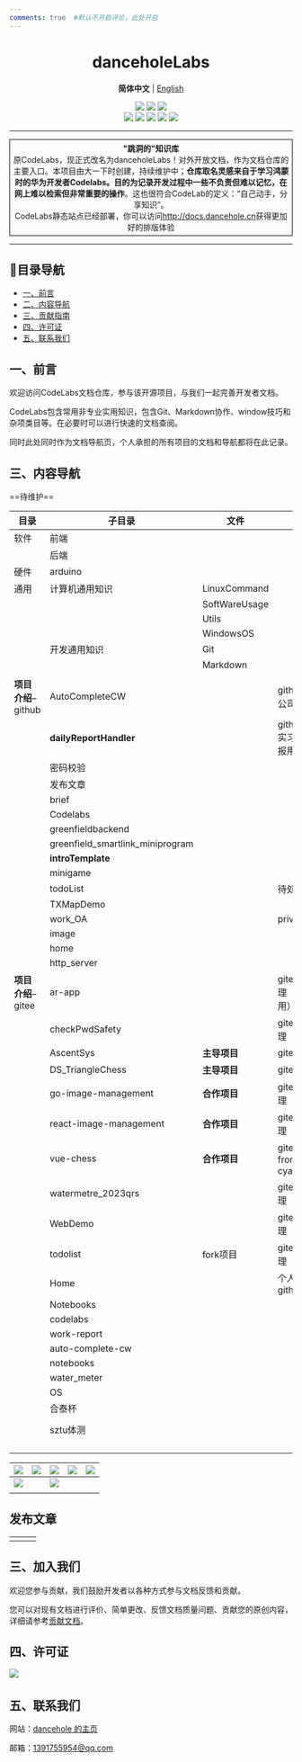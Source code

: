 ```yaml
---
comments: true  #默认不开启评论，此处开启
---
```




<h1 align="center"> danceholeLabs </h1>

<p align="center">
    <strong>简体中文</strong> | <a href="readme_en.md">English</a>
</p>

<div align="center">
    <a href ="https://dancehole.gitee.io/"><img src="https://img.shields.io/badge/Blog-dancehole-orange?style=flat&logo=microdotblog&logoColor=white&labelColor=blue"></a>
    <a href ="https://gitee.com/dancehole"><img src="https://img.shields.io/badge/Gitee-dancehole-orange?style=flat&logo=gitee&logoColor=red&labelColor=white"></a>
    <a href ="https://github.com/dancehole"><img src="https://img.shields.io/badge/Github-dancehole-orange?style=flat&logo=github&logoColor=white&labelColor=grey"></a>
</div>

<div align="center">
    <a href ="https://www.apache.org/licenses/LICENSE-2.0.html"><img src="https://img.shields.io/badge/license-Apache--2.0-yellow"></a>
    <a><img src="https://img.shields.io/badge/Repo_type-docs-blue"></a>
    <a><img src="https://img.shields.io/badge/Status-Updating-green"></a>
    <a><img src="https://img.shields.io/badge/Download-Unavailable-darkred"></a>
    <a><img src="https://img.shields.io/badge/Release-Unavailable-darkred"></a>
</div>

------------------------------------------

<p align="center" style="border: 1px solid black; padding: 5px; margin: 10px 0;">
    <b>"跳洞的"知识库</b><br>
    原CodeLabs，现正式改名为danceholeLabs！对外开放文档，作为文档仓库的主要入口。本项目由大一下时创建，持续维护中；<b>仓库取名灵感来自于学习鸿蒙时的华为开发者Codelabs。目的为记录开发过程中一些不负责但难以记忆，在网上难以检索但非常重要的操作</b>。这也很符合CodeLab的定义：“自己动手，分享知识”。<br>CodeLabs静态站点已经部署，你可以访问<a href="http://docs.dancehole.cn">http://docs.dancehole.cn</a>获得更加好的排版体验
    </p>



-------------------------------------------------------

## 📝目录导航

- [一、前言](#title1)
- [二、内容导航](#title2)
- [三、贡献指南](#title2)
- [四、许可证](#title4)
- [五、联系我们](#title5)



## 一、前言<a id = "title1"></a>

欢迎访问CodeLabs文档仓库，参与该开源项目，与我们一起完善开发者文档。

CodeLabs包含常用非专业实用知识，包含Git、Markdown协作、window技巧和杂项类目等。在必要时可以进行快速的文档查阅。

同时此处同时作为文档导航页，个人承担的所有项目的文档和导航都将在此记录。



## 三、内容导航<a id = "title12"></a>

==待维护==

| 目录                | 子目录                           | 文件          | 解释                        | 链接                                                         |
| ------------------- | -------------------------------- | ------------- | --------------------------- | ------------------------------------------------------------ |
| 软件                | 前端                             |               |                             |                                                              |
|                     | 后端                             |               |                             |                                                              |
| 硬件                | arduino                          |               |                             |                                                              |
| 通用                | 计算机通用知识                   | LinuxCommand  |                             |                                                              |
|                     |                                  | SoftWareUsage |                             |                                                              |
|                     |                                  | Utils         |                             |                                                              |
|                     |                                  | WindowsOS     |                             |                                                              |
|                     | 开发通用知识                     | Git           |                             |                                                              |
|                     |                                  | Markdown      |                             |                                                              |
|                     |                                  |               |                             |                                                              |
| **项目介绍**–github | AutoCompleteCW                   |               | github,实习公司erp用        |                                                              |
|                     | **dailyReportHandler**           |               | github,pypi,实习公司日报用  | https://github.com/dancehole/dailyReportHandler              |
|                     | 密码校验                         |               |                             |                                                              |
|                     | 发布文章                         |               |                             |                                                              |
|                     | brief                            |               |                             | https://github.com/dancehole/brief                           |
|                     | Codelabs                         |               |                             | https://github.com/dancehole/Codelabs                        |
|                     | greenfieldbackend                |               |                             | https://github.com/dancehole/GreenFieldBackend               |
|                     | greenfield_smartlink_miniprogram |               |                             |                                                              |
|                     | **introTemplate**                |               |                             | https://github.com/dancehole/introTemplate                   |
|                     | minigame                         |               |                             | https://github.com/dancehole/minigame                        |
|                     | todoList                         |               | 待处理                      |                                                              |
|                     | TXMapDemo                        |               |                             | https://github.com/dancehole/TXMapDemo                       |
|                     | work_OA                          |               | private                     | https://github.com/dancehole/workOA                          |
|                     | image                            |               |                             | https://github.com/dancehole/image                           |
|                     | home                             |               |                             | https://github.com/dancehole/Home                            |
|                     | http_server                      |               |                             | https://github.com/dancehole/HTTP_SERVER                     |
| **项目介绍**–gitee  | ar-app                           |               | gitee，待处理（基本弃用）   | https://gitee.com/dancehole/ar_app                           |
|                     | checkPwdSafety                   |               | gitee，待处理               |                                                              |
|                     | AscentSys                        | **主导项目**  | gitee                       | https://gitee.com/dancehole/AscentSys                        |
|                     | DS_TriangleChess                 | **主导项目**  | gitee                       | https://gitee.com/dancehole/chess                            |
|                     | go-image-management              | **合作项目**  | gitee，待处理               | https://gitee.com/cyanbleeze/go-image-managemen              |
|                     | react-image-management           | **合作项目**  | gitee，待处理               | https://gitee.com/cyanbleeze/react-image-management          |
|                     | vue-chess                        | **合作项目**  | gitee，fork from cyanbleeze | https://gitee.com/dancehole/vue-chess                        |
|                     | watermetre_2023qrs               |               | gitee，待处理               |                                                              |
|                     | WebDemo                          |               | gitee，待处理               | https://gitee.com/dancehole/web-d                            |
|                     | todolist                         | fork项目      | gitee，待处理               |                                                              |
|                     | Home                             |               | 个人主页，github            |                                                              |
|                     | Notebooks                        |               |                             |                                                              |
|                     | codelabs                         |               |                             | https://gitee.com/dancehole/code-labs                        |
|                     | work-report                      |               |                             | https://gitee.com/dancehole/work_report                      |
|                     | auto-complete-cw                 |               |                             | https://gitee.com/dancehole/auto-complete-cw                 |
|                     | notebooks                        |               |                             | https://gitee.com/dancehole/notebooks                        |
|                     | water_meter                      |               |                             | https://gitee.com/dancehole/qrs                              |
|                     | OS                               |               |                             | https://gitee.com/dancehole/tmp                              |
|                     | 合泰杯                           |               |                             | https://gitee.com/dancehole/gdut-hetai-cup                   |
|                     | sztu体测                         |               |                             | https://gitee.com/sztu-gduedc-6/sztu-sports-monitoring-system |
|                     |                                  |               |                             |                                                              |
|                     |                                  |               |                             |                                                              |
|                     |                                  |               |                             |                                                              |



| <a><img src="https://cdn.jsdelivr.net/gh/dancehole/image@main/img/Web_blogs.png"/></a> | <a href="https://dancehole.gitee.io/"><img src="https://cdn.jsdelivr.net/gh/dancehole/image@main/img/Web_games.png"/></a> | <a href="https://dancehole.gitee.io/todolist"><img src="https://cdn.jsdelivr.net/gh/dancehole/image@main/img/Web_Todo.png"/></a> | <a href="https://dancehole.gitee.io/code-labs"><img src="https://cdn.jsdelivr.net/gh/dancehole/image@main/img/Web_CodeLabs.png"/></a> | <a href=" https://dancehole.gitee.io/vue-chess"><img src="https://cdn.jsdelivr.net/gh/dancehole/image@main/img/Web_Chess.png"/></a> |
| ------------------------------------------------------------ | ------------------------------------------------------------ | ------------------------------------------------------------ | ------------------------------------------------------------ | ------------------------------------------------------------ |
| <a href="https://dancehole.gitee.io/web-d/"><img src="https://cdn.jsdelivr.net/gh/dancehole/image@main/img/th%20(2).jpg"/></a> |                                                              | <img src="https://cdn.jsdelivr.net/gh/dancehole/image@main/img/Web_notebooks.png"/> |                                                              |                                                              |
|                                                              |                                                              |                                                              |                                                              |                                                              |



## 发布文章



|      |      |      |
| ---- | ---- | ---- |
|      |      |      |







## 三、加入我们<a id = "title3"></a>

欢迎您参与贡献，我们鼓励开发者以各种方式参与文档反馈和贡献。

您可以对现有文档进行评价、简单更改、反馈文档质量问题、贡献您的原创内容，详细请参考[贡献文档]()。



## 四、许可证<a id = "title4"></a>

​    <a href ="https://www.apache.org/licenses/LICENSE-2.0.html"><img src="https://img.shields.io/badge/license-Apache--2.0-yellow"></a>

## 五、联系我们<a id = "title5"></a>

网站：[dancehole 的主页](http://dancehole.cn)

邮箱：1391755954@qq.com
